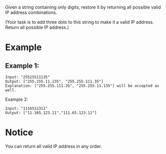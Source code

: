Given a string containing only digits, restore it by returning all possible valid IP address combinations.

(Your task is to add three dots to this string to make it a valid IP address. Return all possible IP address.)

# Example
## Example 1:
```
Input: "25525511135"
Output: ["255.255.11.135", "255.255.111.35"]
Explanation: ["255.255.111.35", "255.255.11.135"] will be accepted as well.
```
Example 2:
```
Input: "1116512311"
Output: ["11.165.123.11","111.65.123.11"]
```
# Notice
You can return all valid IP address in any order.
